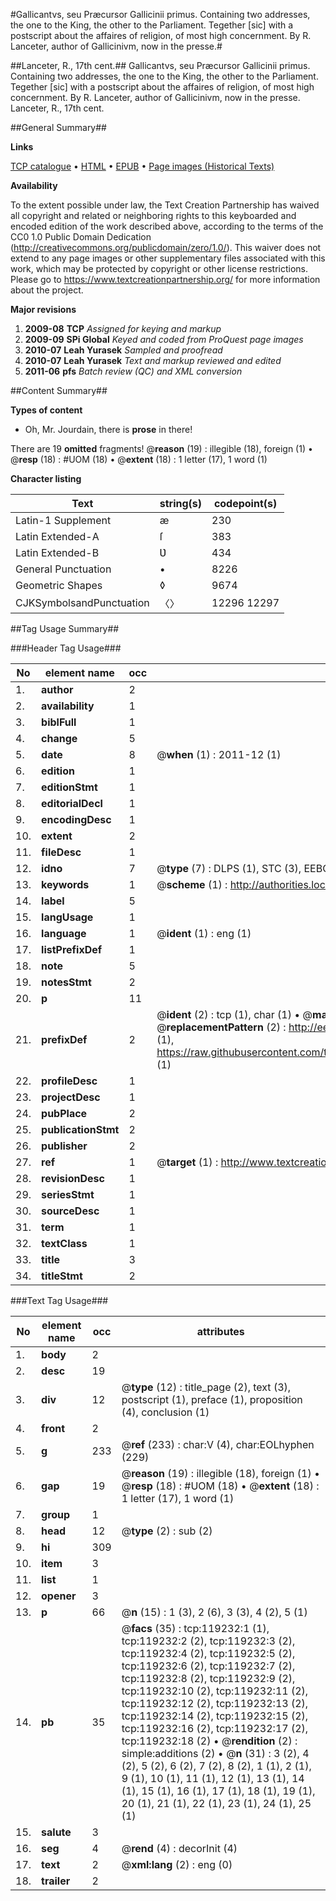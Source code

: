 #Gallicantvs, seu Præcursor Gallicinii primus. Containing two addresses, the one to the King, the other to the Parliament. Tegether [sic] with a postscript about the affaires of religion, of most high concernment. By R. Lanceter, author of Gallicinivm, now in the presse.#

##Lanceter, R., 17th cent.##
Gallicantvs, seu Præcursor Gallicinii primus. Containing two addresses, the one to the King, the other to the Parliament. Tegether [sic] with a postscript about the affaires of religion, of most high concernment. By R. Lanceter, author of Gallicinivm, now in the presse.
Lanceter, R., 17th cent.

##General Summary##

**Links**

[TCP catalogue](http://www.ota.ox.ac.uk/tcp/)  • 
[HTML](http://tei.it.ox.ac.uk/tcp/Texts-HTML/free/A88/A88698.html)  • 
[EPUB](http://tei.it.ox.ac.uk/tcp/Texts-EPUB/free/A88/A88698.epub) • 
[Page images (Historical Texts)](https://historicaltexts.jisc.ac.uk/eebo-99866943e)

**Availability**

To the extent possible under law, the Text Creation Partnership has waived all copyright and related or neighboring rights to this keyboarded and encoded edition of the work described above, according to the terms of the CC0 1.0 Public Domain Dedication (http://creativecommons.org/publicdomain/zero/1.0/). This waiver does not extend to any page images or other supplementary files associated with this work, which may be protected by copyright or other license restrictions. Please go to https://www.textcreationpartnership.org/ for more information about the project.

**Major revisions**

1. __2009-08__ __TCP__ *Assigned for keying and markup*
1. __2009-09__ __SPi Global__ *Keyed and coded from ProQuest page images*
1. __2010-07__ __Leah Yurasek__ *Sampled and proofread*
1. __2010-07__ __Leah Yurasek__ *Text and markup reviewed and edited*
1. __2011-06__ __pfs__ *Batch review (QC) and XML conversion*

##Content Summary##

**Types of content**

  * Oh, Mr. Jourdain, there is **prose** in there!

There are 19 **omitted** fragments! 
 @__reason__ (19) : illegible (18), foreign (1)  •  @__resp__ (18) : #UOM (18)  •  @__extent__ (18) : 1 letter (17), 1 word (1)

**Character listing**


|Text|string(s)|codepoint(s)|
|---|---|---|
|Latin-1 Supplement|æ|230|
|Latin Extended-A|ſ|383|
|Latin Extended-B|Ʋ|434|
|General Punctuation|•|8226|
|Geometric Shapes|◊|9674|
|CJKSymbolsandPunctuation|〈〉|12296 12297|

##Tag Usage Summary##

###Header Tag Usage###

|No|element name|occ|attributes|
|---|---|---|---|
|1.|__author__|2||
|2.|__availability__|1||
|3.|__biblFull__|1||
|4.|__change__|5||
|5.|__date__|8| @__when__ (1) : 2011-12 (1)|
|6.|__edition__|1||
|7.|__editionStmt__|1||
|8.|__editorialDecl__|1||
|9.|__encodingDesc__|1||
|10.|__extent__|2||
|11.|__fileDesc__|1||
|12.|__idno__|7| @__type__ (7) : DLPS (1), STC (3), EEBO-CITATION (1), PROQUEST (1), VID (1)|
|13.|__keywords__|1| @__scheme__ (1) : http://authorities.loc.gov/ (1)|
|14.|__label__|5||
|15.|__langUsage__|1||
|16.|__language__|1| @__ident__ (1) : eng (1)|
|17.|__listPrefixDef__|1||
|18.|__note__|5||
|19.|__notesStmt__|2||
|20.|__p__|11||
|21.|__prefixDef__|2| @__ident__ (2) : tcp (1), char (1)  •  @__matchPattern__ (2) : ([0-9\-]+):([0-9IVX]+) (1), (.+) (1)  •  @__replacementPattern__ (2) : http://eebo.chadwyck.com/downloadtiff?vid=$1&page=$2 (1), https://raw.githubusercontent.com/textcreationpartnership/Texts/master/tcpchars.xml#$1 (1)|
|22.|__profileDesc__|1||
|23.|__projectDesc__|1||
|24.|__pubPlace__|2||
|25.|__publicationStmt__|2||
|26.|__publisher__|2||
|27.|__ref__|1| @__target__ (1) : http://www.textcreationpartnership.org/docs/. (1)|
|28.|__revisionDesc__|1||
|29.|__seriesStmt__|1||
|30.|__sourceDesc__|1||
|31.|__term__|1||
|32.|__textClass__|1||
|33.|__title__|3||
|34.|__titleStmt__|2||


###Text Tag Usage###

|No|element name|occ|attributes|
|---|---|---|---|
|1.|__body__|2||
|2.|__desc__|19||
|3.|__div__|12| @__type__ (12) : title_page (2), text (3), postscript (1), preface (1), proposition (4), conclusion (1)|
|4.|__front__|2||
|5.|__g__|233| @__ref__ (233) : char:V (4), char:EOLhyphen (229)|
|6.|__gap__|19| @__reason__ (19) : illegible (18), foreign (1)  •  @__resp__ (18) : #UOM (18)  •  @__extent__ (18) : 1 letter (17), 1 word (1)|
|7.|__group__|1||
|8.|__head__|12| @__type__ (2) : sub (2)|
|9.|__hi__|309||
|10.|__item__|3||
|11.|__list__|1||
|12.|__opener__|3||
|13.|__p__|66| @__n__ (15) : 1 (3), 2 (6), 3 (3), 4 (2), 5 (1)|
|14.|__pb__|35| @__facs__ (35) : tcp:119232:1 (1), tcp:119232:2 (2), tcp:119232:3 (2), tcp:119232:4 (2), tcp:119232:5 (2), tcp:119232:6 (2), tcp:119232:7 (2), tcp:119232:8 (2), tcp:119232:9 (2), tcp:119232:10 (2), tcp:119232:11 (2), tcp:119232:12 (2), tcp:119232:13 (2), tcp:119232:14 (2), tcp:119232:15 (2), tcp:119232:16 (2), tcp:119232:17 (2), tcp:119232:18 (2)  •  @__rendition__ (2) : simple:additions (2)  •  @__n__ (31) : 3 (2), 4 (2), 5 (2), 6 (2), 7 (2), 8 (2), 1 (1), 2 (1), 9 (1), 10 (1), 11 (1), 12 (1), 13 (1), 14 (1), 15 (1), 16 (1), 17 (1), 18 (1), 19 (1), 20 (1), 21 (1), 22 (1), 23 (1), 24 (1), 25 (1)|
|15.|__salute__|3||
|16.|__seg__|4| @__rend__ (4) : decorInit (4)|
|17.|__text__|2| @__xml:lang__ (2) : eng (0)|
|18.|__trailer__|2||
